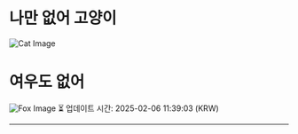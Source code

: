 
# 나만 없어 고양이

![Cat Image](https://cdn2.thecatapi.com/images/dlj.jpg)

# 여우도 없어
![Fox Image](https://randomfox.ca/images/3.jpg)
⏳ 업데이트 시간: 2025-02-06 11:39:03 (KRW)

---
